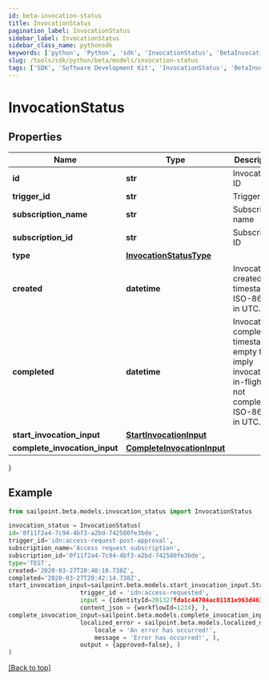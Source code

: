 ```yaml
---
id: beta-invocation-status
title: InvocationStatus
pagination_label: InvocationStatus
sidebar_label: InvocationStatus
sidebar_class_name: pythonsdk
keywords: ['python', 'Python', 'sdk', 'InvocationStatus', 'BetaInvocationStatus'] 
slug: /tools/sdk/python/beta/models/invocation-status
tags: ['SDK', 'Software Development Kit', 'InvocationStatus', 'BetaInvocationStatus']
---
```


# InvocationStatus


## Properties

Name | Type | Description | Notes
------------ | ------------- | ------------- | -------------
**id** | **str** | Invocation ID | [required]
**trigger_id** | **str** | Trigger ID | [required]
**subscription_name** | **str** | Subscription name | [required]
**subscription_id** | **str** | Subscription ID | [required]
**type** | [**InvocationStatusType**](invocation-status-type) |  | [required]
**created** | **datetime** | Invocation created timestamp. ISO-8601 in UTC. | [required]
**completed** | **datetime** | Invocation completed timestamp; empty fields imply invocation is in-flight or not completed. ISO-8601 in UTC. | [optional] 
**start_invocation_input** | [**StartInvocationInput**](start-invocation-input) |  | [required]
**complete_invocation_input** | [**CompleteInvocationInput**](complete-invocation-input) |  | [optional] 
}

## Example

```python
from sailpoint.beta.models.invocation_status import InvocationStatus

invocation_status = InvocationStatus(
id='0f11f2a4-7c94-4bf3-a2bd-742580fe3bde',
trigger_id='idn:access-request-post-approval',
subscription_name='Access request subscription',
subscription_id='0f11f2a4-7c94-4bf3-a2bd-742580fe3bde',
type='TEST',
created='2020-03-27T20:40:10.738Z',
completed='2020-03-27T20:42:14.738Z',
start_invocation_input=sailpoint.beta.models.start_invocation_input.StartInvocationInput(
                    trigger_id = 'idn:access-requested', 
                    input = {identityId=201327fda1c44704ac01181e963d463c}, 
                    content_json = {workflowId=1234}, ),
complete_invocation_input=sailpoint.beta.models.complete_invocation_input.CompleteInvocationInput(
                    localized_error = sailpoint.beta.models.localized_message.LocalizedMessage(
                        locale = 'An error has occurred!', 
                        message = 'Error has occurred!', ), 
                    output = {approved=false}, )
)

```
[[Back to top]](#) 

